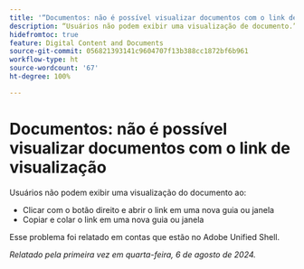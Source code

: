 ```yaml
---
title: '“Documentos: não é possível visualizar documentos com o link de visualização”'
description: “Usuários não podem exibir uma visualização de documento.”
hidefromtoc: true
feature: Digital Content and Documents
source-git-commit: 056821393141c9604707f13b388cc1872bf6b961
workflow-type: ht
source-wordcount: '67'
ht-degree: 100%

---
```



# Documentos: não é possível visualizar documentos com o link de visualização

Usuários não podem exibir uma visualização do documento ao:

* Clicar com o botão direito e abrir o link em uma nova guia ou janela
* Copiar e colar o link em uma nova guia ou janela

Esse problema foi relatado em contas que estão no Adobe Unified Shell.

_Relatado pela primeira vez em quarta-feira, 6 de agosto de 2024._

